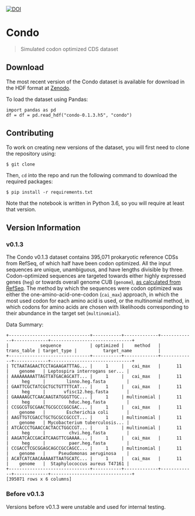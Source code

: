 [![DOI](https://zenodo.org/badge/DOI/10.5281/zenodo.1342306.svg)](https://doi.org/10.5281/zenodo.1342306)

# Condo
> Simulated codon optimized CDS dataset

## Download

The most recent version of the Condo dataset is available for download in the HDF format at [Zenodo](https://doi.org/10.5281/zenodo.1342306).

To load the dataset using Pandas:

    import pandas as pd
    df = df = pd.read_hdf("condo-0.1.3.h5", "condo")

## Contributing
To work on creating new versions of the dataset, you will first need to clone the repository using:

    $ git clone

Then, `cd` into the repo and run the following command to download the required packages:

    $ pip install -r requirements.txt

Note that the notebook is written in Python 3.6, so you will require at least that version.

## Version Information

### v0.1.3

The Condo v0.1.3 dataset contains 395,071 prokaryotic reference CDSs from RefSeq, of
which half have been codon optimized. All the input sequences are unique,
unambiguous, and have lengths divisible by three. Codon-optimized sequences are
targeted towards either highly expressed genes (`heg`) or towards overall genome
CUB (`genome`), [as calculated from
RefSeq](hive.biochemistry.gwu.edu/review/codon). The method by which the
sequences were codon optimized was either the one-amino-acid-one-codon
(`cai_max`) approach, in which the most used codon for each amino acid is used, or the
multinomial method, in which codons for amino acids are chosen with likelihoods
corresponding to their abundance in the target set (`multinomial`).

Data Summary:

    +-------------------------------+-----------+-------------+-------------+-------------+-------------------------------+
    |            sequence           | optimized |    method   | trans_table | target_type |          target_name          |
    +-------------------------------+-----------+-------------+-------------+-------------+-------------------------------+
    | TCTAATAGAACTCCTAGAAGATTTAG... |     1     |   cai_max   |      11     |    genome   | Leptospira interrogans ser... |
    | AAAAAAAAATTAGTTATGACAGCATT... |     1     |   cai_max   |      11     |     heg     |        linno.heg.fasta        |
    | GAATTCGCTATCGCTGCTGTTTTCAT... |     1     |   cai_max   |      11     |     heg     |       vfisc12.heg.fasta       |
    | GAAAAAGCTCAACAAGTATGGGTTGC... |     1     | multinomial |      11     |     heg     |         hduc.heg.fasta        |
    | CCGGCGTGCGAACTGCGCCCGGCGAC... |     1     |   cai_max   |      11     |    genome   |        Escherichia coli       |
    | AAGTTGTCGACCTGCTGCGCCGCCCT... |     1     | multinomial |      11     |    genome   | Mycobacterium tuberculosis... |
    | ATCACCCTGAACCACTACCTGGCCGT... |     1     | multinomial |      11     |     heg     |         chvi.heg.fasta        |
    | AAGATCACCGACATCAAGTTCGAAAA... |     1     |   cai_max   |      11     |     heg     |         paer.heg.fasta        |
    | CCGACCTCGCGGAGCAGCCGCCAGCC... |     1     | multinomial |      11     |    genome   |     Pseudomonas aeruginosa    |
    | ACATCATCAACAAAAATTAATGCATC... |     1     |   cai_max   |      11     |    genome   |  Staphylococcus aureus T47161 |
    +-------------------------------+-----------+-------------+-------------+-------------+-------------------------------+
    [395071 rows x 6 columns]

### Before v0.1.3

Versions before v0.1.3 were unstable and used for internal testing.

